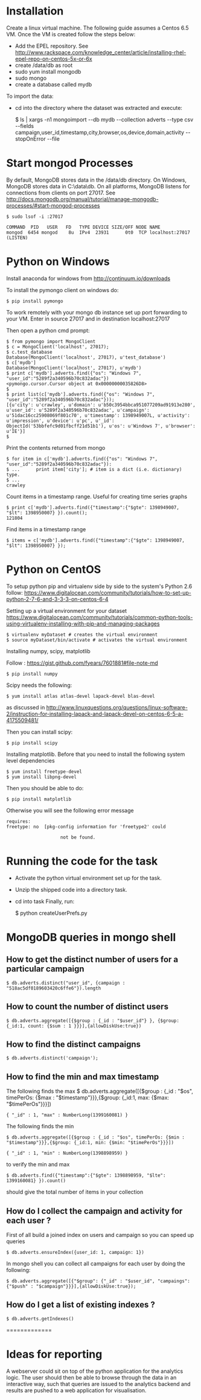# Installation
Create a linux virtual machine. The following guide assumes a Centos 6.5 VM.
Once the VM is created follow the steps below:
- Add the EPEL repository. See http://www.rackspace.com/knowledge_center/article/installing-rhel-epel-repo-on-centos-5x-or-6x
- create /data/db as root
- sudo yum install mongodb
- sudo mongo
- create a database called mydb

To import the data:
- cd into the directory where the dataset was extracted and execute:

    $ ls | xargs -n1 mongoimport --db mydb --collection adverts --type csv --fields campaign,user_id,timestamp,city,browser,os,device,domain,activity  --stopOnError --file

# Start mongod Processes 

By default, MongoDB stores data in the /data/db directory. On Windows, MongoDB stores data in C:\data\db. On all platforms, MongoDB listens for connections from clients on port 27017.
See http://docs.mongodb.org/manual/tutorial/manage-mongodb-processes/#start-mongod-processes
    
    $ sudo lsof -i :27017

	COMMAND  PID   USER   FD   TYPE DEVICE SIZE/OFF NODE NAME
	mongod  6454 mongod    8u  IPv4  23931      0t0  TCP localhost:27017 (LISTEN)

# Python on Windows
Install anaconda for windows from
http://continuum.io/downloads

To install the pymongo client on windows do:

	$ pip install pymongo

To work remotely with your mongo db instance set up port forwarding to your VM. Enter in source 27017 and in destination localhost:27017

Then open a python cmd prompt:

	$ from pymongo import MongoClient
	$ c = MongoClient('localhost', 27017);
	$ c.test_database
    Database(MongoClient('localhost', 27017), u'test_database')
	$ c['mydb']
    Database(MongoClient('localhost', 27017), u'mydb')
	$ print c['mydb'].adverts.find({"os": "Windows 7", "user_id":"5289f2a340596b70c832adac"})
    <pymongo.cursor.Cursor object at 0x00000000035826D8>
	$ 
	$ print list(c['mydb'].adverts.find({"os": "Windows 7", "user_id":"5289f2a340596b70c832adac"}));
    [{u'city': u'crawley', u'domain': u'b50c3954bbca951077209ad91913e280', u'user_id': u'5289f2a340596b70c832adac', u'campaign': u'51dac16cc25908069f801c70', u'timestamp': 1398949007L, u'activity': u'impression', u'device': u'pc', u'_id': ObjectId('53bbfefc9d01fbcff21d51b1'), u'os': u'Windows 7', u'browser': u'IE'}]
	$ 

Print the contents returned from mongo

	$ for item in c['mydb'].adverts.find({"os": "Windows 7", "user_id":"5289f2a340596b70c832adac"}):
	$ ...      print item['city']; # item is a dict (i.e. dictionary) type. 
	$ ...
	crawley

Count items in a timestamp range. Useful for creating time series graphs

	$ print c['mydb'].adverts.find({"timestamp":{"$gte": 1398949007, "$lt": 1398950007} }).count();
    121804

Find items in a timestamp range

	$ items = c['mydb'].adverts.find({"timestamp":{"$gte": 1398949007, "$lt": 1398950007} });


# Python on CentOS
To setup python pip and virtualenv side by side to the system's Python 2.6 follow:
https://www.digitalocean.com/community/tutorials/how-to-set-up-python-2-7-6-and-3-3-3-on-centos-6-4

Setting up a virtual environment for your dataset
https://www.digitalocean.com/community/tutorials/common-python-tools-using-virtualenv-installing-with-pip-and-managing-packages

    $ virtualenv myDataset # creates the virtual environment
    $ source myDataset/bin/activate # activates the virtual environment

Installing numpy, scipy, matplotlib

Follow : https://gist.github.com/fyears/7601881#file-note-md

    $ pip install numpy

Scipy needs the following:

    $ yum install atlas atlas-devel lapack-devel blas-devel
    
as discussed in http://www.linuxquestions.org/questions/linux-software-2/instruction-for-installing-lapack-and-lapack-devel-on-centos-6-5-a-4175509481/

Then you can install scipy:

    $ pip install scipy


Installing matplotlib. Before that you need to install the following system level dependencies 

    $ yum install freetype-devel
    $ yum install libpng-devel

Then you should be able to do:

    $ pip install matplotlib
Otherwise you will see the following error message

    requires:
    freetype: no  [pkg-config information for 'freetype2' could

                        not be found.

# Running the code for the task

 - Activate the python virtual environment set up for the task.
 - Unzip the shipped code into a directory task.
 - cd into task
 Finally, run:
 
    $ python createUserPrefs.py

# MongoDB queries in mongo shell

## How to get the distinct number of users for a particular campaign

    $ db.adverts.distinct("user_id", {campaign : "518ac5df0189603420c6ffe6"}).length

## How to count the number of distinct users 

    $ db.adverts.aggregate([{$group : {_id : "$user_id"} }, {$group: {_id:1, count: {$sum : 1 }}}],{allowDiskUse:true})

## How to find the distinct campaigns

    $ db.adverts.distinct('campaign');

## How to find the min and max timestamp

The following finds the max
    $ db.adverts.aggregate([{$group : {_id : "$os", timePerOs: {$max : "$timestamp"}}},{$group: {_id:1, max: {$max: "$timePerOs"}}}])

    { "_id" : 1, "max" : NumberLong(1399160081) }

The following finds the min

    $ db.adverts.aggregate([{$group : {_id : "$os", timePerOs: {$min : "$timestamp"}}},{$group: {_id:1, min: {$min: "$timePerOs"}}}])

    { "_id" : 1, "min" : NumberLong(1398898959) }

to verify the min and max 

    $ db.adverts.find({"timestamp":{"$gte": 1398898959, "$lte": 1399160081} }).count()
    
should give the total number of items in your collection

## How do I collect the campaign and activity for each user ?

First of all build a joined index on users and campaign so you can speed up queries

    $ db.adverts.ensureIndex({user_id: 1, campaign: 1})

In mongo shell you can collect all campaigns for each user by doing the following:

    $ db.adverts.aggregate([{"$group": {"_id" : "$user_id", "campaings": {"$push" : "$campaign"}}}],{allowDiskUse:true});


## How do I get a list of existing indexes ?

    $ db.adverts.getIndexes()


=============

# Ideas for reporting

A webserver could sit on top of the python application for the analytics logic. The user should then be able to browse through the data in an interactive way, such that queries are issued to the analytics backend and results are pushed to a web application for visualisation.

